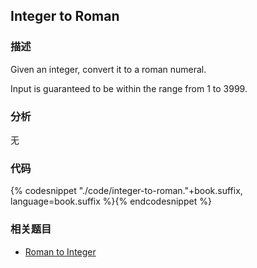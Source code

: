 ## Integer to Roman


### 描述

Given an integer, convert it to a roman numeral.

Input is guaranteed to be within the range from 1 to 3999.


### 分析

无


### 代码

{% codesnippet "./code/integer-to-roman."+book.suffix, language=book.suffix %}{% endcodesnippet %}


### 相关题目

* [Roman to Integer](roman-to-integer.md)
